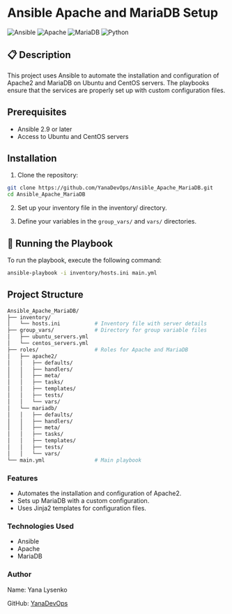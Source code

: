 # Ansible Apache and MariaDB Setup

![Ansible](https://img.shields.io/badge/Ansible-2.9-blue.svg)
![Apache](https://img.shields.io/badge/Apache-2.4-blue.svg)
![MariaDB](https://img.shields.io/badge/MariaDB-10.5-blue.svg)
![Python](https://img.shields.io/badge/Python-3.8-blue.svg)

## 📋 Description
This project uses Ansible to automate the installation and configuration of Apache2 and MariaDB on Ubuntu and CentOS servers. The playbooks ensure that the services are properly set up with custom configuration files.

## Prerequisites
- Ansible 2.9 or later
- Access to Ubuntu and CentOS servers

## Installation
1. Clone the repository:
```bash
git clone https://github.com/YanaDevOps/Ansible_Apache_MariaDB.git
cd Ansible_Apache_MariaDB
```

2. Set up your inventory file in the inventory/ directory.

3. Define your variables in the `group_vars/` and `vars/` directories.

## 🚀 Running the Playbook
To run the playbook, execute the following command:
```bash
ansible-playbook -i inventory/hosts.ini main.yml
```

## Project Structure
```bash
Ansible_Apache_MariaDB/
├── inventory/
│   └── hosts.ini           # Inventory file with server details
├── group_vars/             # Directory for group variable files
│   ├── ubuntu_servers.yml
│   └── centos_servers.yml
├── roles/                  # Roles for Apache and MariaDB
│   ├── apache2/
│   │   ├── defaults/
│   │   ├── handlers/
│   │   ├── meta/
│   │   ├── tasks/
│   │   ├── templates/
│   │   ├── tests/
│   │   └── vars/
│   └── mariadb/
│   │   ├── defaults/
│   │   ├── handlers/
│   │   ├── meta/
│   │   ├── tasks/
│   │   ├── templates/
│   │   ├── tests/
│   │   └── vars/
└── main.yml                # Main playbook
```

### Features
* Automates the installation and configuration of Apache2.
* Sets up MariaDB with a custom configuration.
* Uses Jinja2 templates for configuration files.

### Technologies Used
* Ansible
* Apache
* MariaDB

### Author
Name: Yana Lysenko

GitHub: [YanaDevOps](https://github.com/YanaDevOps)
